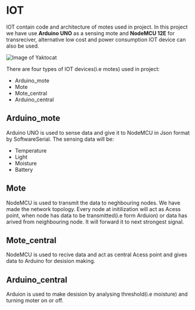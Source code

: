 # IOT
IOT contain code and architecture of motes used in project. In this project we have use **Arduino UNO** as a sensing mote and **NodeMCU 12E** for transreciver, 
alternative low cost and power consumption IOT device can also be used.

![Image of Yaktocat](https://octodex.github.com/images/yaktocat.png)

There are four types of IOT devices(i.e motes) used in project:
- Arduino_mote
- Mote
- Mote_central
- Arduino_central

## Arduino_mote
Arduino UNO is used to sense data and give it to NodeMCU in Json format by SoftwareSerial. The sensing data will be:
- Temperature
- Light
- Moisture
- Battery

## Mote
NodeMCU is used to transmit the data to neghbouring nodes. We have made the network topology. 
Every node at initilization will act as Acess point, when node has data to be transmitted(i.e form Arduion) or data has arived from neighbouring node. 
It will forward it to next strongest signal.

## Mote_central
NodeMCU is used to recive data and act as central Acess point and gives data to Arduino for desision making.

## Arduino_central
Arduion is used to make desision by analysing threshold(i.e moisture) and turning moter on or off. 

